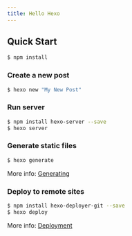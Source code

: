```yaml
---
title: Hello Hexo
---
```



## Quick Start
``` bash
$ npm install
```
### Create a new post

``` bash
$ hexo new "My New Post"
```

### Run server

``` bash
$ npm install hexo-server --save
$ hexo server
```

### Generate static files

``` bash
$ hexo generate
```

More info: [Generating](https://hexo.io/docs/generating.html)

### Deploy to remote sites

``` bash
$ npm install hexo-deployer-git --save
$ hexo deploy
```

More info: [Deployment](https://hexo.io/docs/deployment.html)
